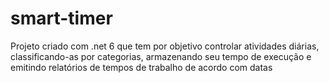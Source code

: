 # smart-timer

Projeto criado com .net 6 que tem por objetivo controlar atividades diárias, classificando-as por categorias, armazenando seu tempo de execução e emitindo relatórios
de tempos de trabalho de acordo com datas
